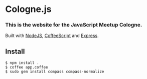 # Cologne.js
### This is the website for the JavaScript Meetup Cologne.

Built with [NodeJS](http://nodejs.org), [CoffeeScript](http://jashkenas.github.com/coffee-script/) and [Express](http://expressjs.com).


## Install

    $ npm install .
    $ coffee app.coffee
    $ sudo gem install compass compass-normalize
